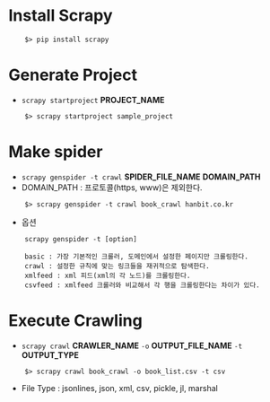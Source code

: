 # Install Scrapy
```shell
    $> pip install scrapy
```

# Generate Project
- `scrapy startproject` **PROJECT_NAME**
```shell
    $> scrapy startproject sample_project
```

# Make spider
- `scrapy genspider -t crawl` **SPIDER_FILE_NAME** **DOMAIN_PATH**
- DOMAIN_PATH : 프로토콜(https, www)은 제외한다.
```shell
    $> scrapy genspider -t crawl book_crawl hanbit.co.kr
```
- 옵션
```text
    scrapy genspider -t [option]
    
    basic : 가장 기본적인 크롤러, 도메인에서 설정한 페이지만 크롤링한다.
    crawl : 설정한 규칙에 맞는 링크들을 재귀적으로 탐색한다.
    xmlfeed : xml 피드(xml의 각 노드)를 크롤링한다.
    csvfeed : xmlfeed 크롤러와 비교해서 각 행을 크롤링한다는 차이가 있다.
```

# Execute Crawling
- `scrapy crawl` **CRAWLER_NAME** `-o` **OUTPUT_FILE_NAME** `-t` **OUTPUT_TYPE**
```shell
    $> scrapy crawl book_crawl -o book_list.csv -t csv
```
- File Type : jsonlines, json, xml, csv, pickle, jl, marshal